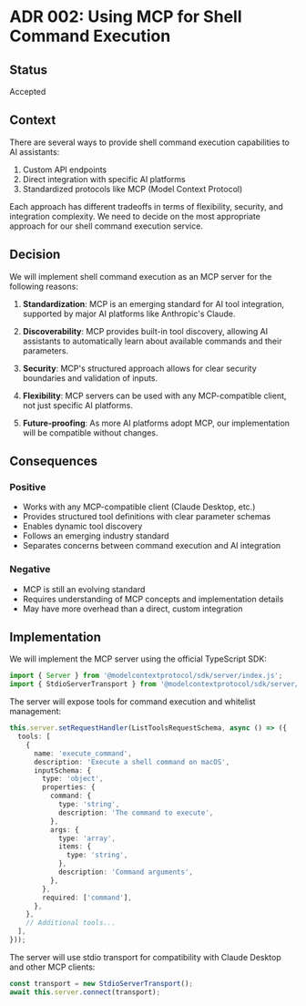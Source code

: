 # ADR 002: Using MCP for Shell Command Execution

## Status

Accepted

## Context

There are several ways to provide shell command execution capabilities to AI assistants:

1. Custom API endpoints
2. Direct integration with specific AI platforms
3. Standardized protocols like MCP (Model Context Protocol)

Each approach has different tradeoffs in terms of flexibility, security, and integration complexity. We need to decide on the most appropriate approach for our shell command execution service.

## Decision

We will implement shell command execution as an MCP server for the following reasons:

1. **Standardization**: MCP is an emerging standard for AI tool integration, supported by major AI platforms like Anthropic's Claude.

2. **Discoverability**: MCP provides built-in tool discovery, allowing AI assistants to automatically learn about available commands and their parameters.

3. **Security**: MCP's structured approach allows for clear security boundaries and validation of inputs.

4. **Flexibility**: MCP servers can be used with any MCP-compatible client, not just specific AI platforms.

5. **Future-proofing**: As more AI platforms adopt MCP, our implementation will be compatible without changes.

## Consequences

### Positive

- Works with any MCP-compatible client (Claude Desktop, etc.)
- Provides structured tool definitions with clear parameter schemas
- Enables dynamic tool discovery
- Follows an emerging industry standard
- Separates concerns between command execution and AI integration

### Negative

- MCP is still an evolving standard
- Requires understanding of MCP concepts and implementation details
- May have more overhead than a direct, custom integration

## Implementation

We will implement the MCP server using the official TypeScript SDK:

```typescript
import { Server } from '@modelcontextprotocol/sdk/server/index.js';
import { StdioServerTransport } from '@modelcontextprotocol/sdk/server/stdio.js';
```

The server will expose tools for command execution and whitelist management:

```typescript
this.server.setRequestHandler(ListToolsRequestSchema, async () => ({
  tools: [
    {
      name: 'execute_command',
      description: 'Execute a shell command on macOS',
      inputSchema: {
        type: 'object',
        properties: {
          command: {
            type: 'string',
            description: 'The command to execute',
          },
          args: {
            type: 'array',
            items: {
              type: 'string',
            },
            description: 'Command arguments',
          },
        },
        required: ['command'],
      },
    },
    // Additional tools...
  ],
}));
```

The server will use stdio transport for compatibility with Claude Desktop and other MCP clients:

```typescript
const transport = new StdioServerTransport();
await this.server.connect(transport);